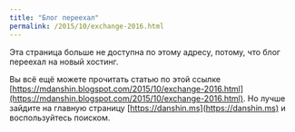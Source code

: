 ```yaml
---
title: "Блог переехал"
permalink: /2015/10/exchange-2016.html
---
```

Эта страница больше не доступна по этому адресу, потому, что блог переехал на новый хостинг.

Вы всё ещё можете прочитать статью по этой ссылке [https://mdanshin.blogspot.com/2015/10/exchange-2016.html](https://mdanshin.blogspot.com/2015/10/exchange-2016.html). Но лучше зайдите на главную страницу [https://danshin.ms](https://danshin.ms) и воспользуйтесь поиском.